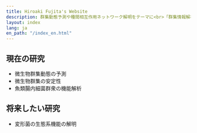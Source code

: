 ```yaml
---
title: Hiroaki Fujita's Website
description: 群集動態予測や種間相互作用ネットワーク解明をテーマに<br>「群集情報解析屋」を目指しています.
layout: index
lang: ja
en_path: "/index_en.html"
---
```


## 現在の研究
- 微生物群集動態の予測
- 微生物群集の安定性
- 魚類腸内細菌群衆の機能解析
  
## 将来したい研究
- 変形菌の生態系機能の解明